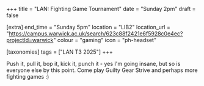 +++
title = "LAN: Fighting Game Tournament"
date = "Sunday 2pm"
draft = false

[extra]
end_time = "Sunday 5pm"
location = "LIB2"
location_url = "https://campus.warwick.ac.uk/search/623c88f2421e6f5928c0e4ec?projectId=warwick"
colour = "gaming"
icon = "ph-headset"

[taxonomies]
tags = ["LAN T3 2025"]
+++

Push it, pull it, bop it, kick it, punch it - yes I'm going insane, but so is everyone else by this point. Come play Guilty Gear Strive and perhaps more fighting games :)